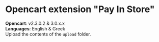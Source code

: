 # Opencart extension "Pay In Store"

**Opencart**: v2.3.0.2 & 3.0.x.x<br>
**Languages**: English & Greek<br>
Upload the contents of the `upload` folder.<br>
